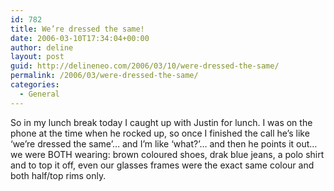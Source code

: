 ```yaml
---
id: 782
title: We’re dressed the same!
date: 2006-03-10T17:34:04+00:00
author: deline
layout: post
guid: http://delineneo.com/2006/03/10/were-dressed-the-same/
permalink: /2006/03/were-dressed-the-same/
categories:
  - General
---
```

So in my lunch break today I caught up with Justin for lunch. I was on the phone at the time when he rocked up, so once I finished the call he&#8217;s like &#8216;we&#8217;re dressed the same&#8217;&#8230; and I&#8217;m like &#8216;what?&#8217;&#8230; and then he points it out&#8230; we were BOTH wearing: brown coloured shoes, drak blue jeans, a polo shirt and to top it off, even our glasses frames were the exact same colour and both half/top rims only.
